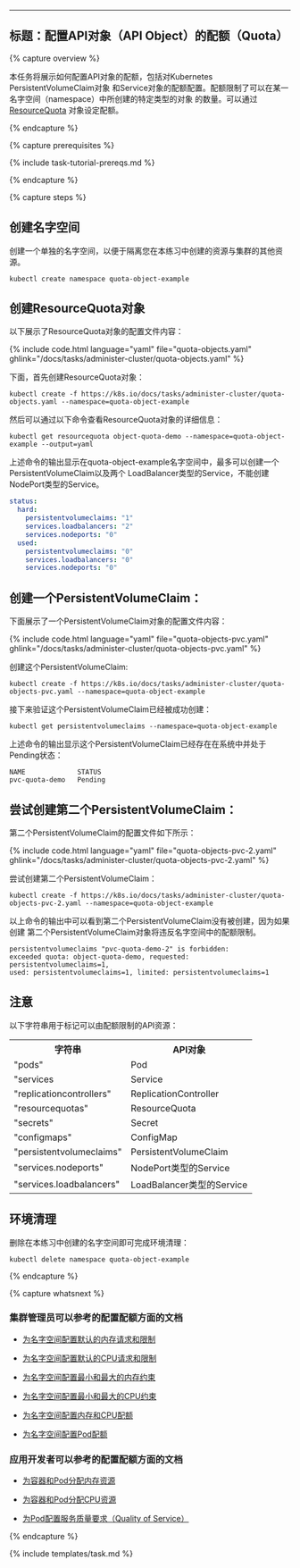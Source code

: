 <!-----
title: Configure Quotas for API Objects
----->
---
标题：配置API对象（API Object）的配额（Quota）
---


{% capture overview %}

<!--This page shows how to configure quotas for API objects, including
PersistentVolumeClaims and Services. A quota restricts the number of
objects, of a particular type, that can be created in a namespace.
You specify quotas in a
[ResourceQuota](/docs/api-reference/v1.7/#resourcequota-v1-core)
object.-->
本任务将展示如何配置API对象的配额，包括对Kubernetes PersistentVolumeClaim对象
和Service对象的配额配置。配额限制了可以在某一名字空间（namespace）中所创建的特定类型的对象
的数量。可以通过[ResourceQuota](/docs/api-reference/v1.7/#resourcequota-v1-core)
对象设定配额。

{% endcapture %}


{% capture prerequisites %}

{% include task-tutorial-prereqs.md %}

{% endcapture %}


{% capture steps %}

<!--## Create a namespace-->
## 创建名字空间

<!--Create a namespace so that the resources you create in this exercise are
isolated from the rest of your cluster.-->
创建一个单独的名字空间，以便于隔离您在本练习中创建的资源与集群的其他资源。

```shell
kubectl create namespace quota-object-example
```

<!--## Create a ResourceQuota-->
## 创建ResourceQuota对象

<!--Here is the configuration file for a ResourceQuota object:-->
以下展示了ResourceQuota对象的配置文件内容：

{% include code.html language="yaml" file="quota-objects.yaml" ghlink="/docs/tasks/administer-cluster/quota-objects.yaml" %}

<!--Create the ResourceQuota:-->
下面，首先创建ResourceQuota对象：

```shell
kubectl create -f https://k8s.io/docs/tasks/administer-cluster/quota-objects.yaml --namespace=quota-object-example
```

<!--View detailed information about the ResourceQuota:-->
然后可以通过以下命令查看ResourceQuota对象的详细信息：

```shell
kubectl get resourcequota object-quota-demo --namespace=quota-object-example --output=yaml
```

<!--The output shows that in the quota-object-example namespace, there can be at most
one PersistentVolumeClaim, at most two Services of type LoadBalancer, and no Services
of type NodePort. -->
上述命令的输出显示在quota-object-example名字空间中，最多可以创建一个PersistentVolumeClaim以及两个
LoadBalancer类型的Service，不能创建NodePort类型的Service。

```yaml
status:
  hard:
    persistentvolumeclaims: "1"
    services.loadbalancers: "2"
    services.nodeports: "0"
  used:
    persistentvolumeclaims: "0"
    services.loadbalancers: "0"
    services.nodeports: "0"
```

<!--## Create a PersistentVolumeClaim:-->
## 创建一个PersistentVolumeClaim：

<!--Here is the configuration file for a PersistentVolumeClaim object:-->
下面展示了一个PersistentVolumeClaim对象的配置文件内容：

{% include code.html language="yaml" file="quota-objects-pvc.yaml" ghlink="/docs/tasks/administer-cluster/quota-objects-pvc.yaml" %}

<!--Create the PersistentVolumeClaim:-->
创建这个PersistentVolumeClaim:

```shell
kubectl create -f https://k8s.io/docs/tasks/administer-cluster/quota-objects-pvc.yaml --namespace=quota-object-example
```

<!--Verify that the PersistentVolumeClaim was created:-->
接下来验证这个PersistentVolumeClaim已经被成功创建：

```shell
kubectl get persistentvolumeclaims --namespace=quota-object-example
```

<!--The output shows that the PersistentVolumeClaim exists and has status Pending:-->
上述命令的输出显示这个PersistentVolumeClaim已经存在在系统中并处于Pending状态：

```shell
NAME             STATUS
pvc-quota-demo   Pending
```

<!--## Attempt to create a second PersistentVolumeClaim:-->
## 尝试创建第二个PersistentVolumeClaim：

<!--Here is the configuration file for a second PersistentVolumeClaim:-->
第二个PersistentVolumeClaim的配置文件如下所示：

{% include code.html language="yaml" file="quota-objects-pvc-2.yaml" ghlink="/docs/tasks/administer-cluster/quota-objects-pvc-2.yaml" %}

<!--Attempt to create the second PersistentVolumeClaim:-->
尝试创建第二个PersistentVolumeClaim：

```shell
kubectl create -f https://k8s.io/docs/tasks/administer-cluster/quota-objects-pvc-2.yaml --namespace=quota-object-example
```

<!--The output shows that the second PersistentVolumeClaim was not created,
because it would have exceeded the quota for the namespace.-->
以上命令的输出中可以看到第二个PersistentVolumeClaim没有被创建，因为如果创建
第二个PersistentVolumeClaim对象将违反名字空间中的配额限制。

```
persistentvolumeclaims "pvc-quota-demo-2" is forbidden:
exceeded quota: object-quota-demo, requested: persistentvolumeclaims=1,
used: persistentvolumeclaims=1, limited: persistentvolumeclaims=1
```

<!--## Notes-->
## 注意

<!--These are the strings used to identify API resources that can be constrained
by quotas:-->
以下字符串用于标记可以由配额限制的API资源：

<!--<table>
<tr><th>String</th><th>API Object</th></tr>
<tr><td>"pods"</td><td>Pod</td></tr>
<tr><td>"services</td><td>Service</td></tr>
<tr><td>"replicationcontrollers"</td><td>ReplicationController</td></tr>
<tr><td>"resourcequotas"</td><td>ResourceQuota</td></tr>
<tr><td>"secrets"</td><td>Secret</td></tr>
<tr><td>"configmaps"</td><td>ConfigMap</td></tr>
<tr><td>"persistentvolumeclaims"</td><td>PersistentVolumeClaim</td></tr>
<tr><td>"services.nodeports"</td><td>Service of type NodePort</td></tr>
<tr><td>"services.loadbalancers"</td><td>Service of type LoadBalancer</td></tr>
</table>-->
<table>
<tr><th>字符串</th><th>API对象</th></tr>
<tr><td>"pods"</td><td>Pod</td></tr>
<tr><td>"services</td><td>Service</td></tr>
<tr><td>"replicationcontrollers"</td><td>ReplicationController</td></tr>
<tr><td>"resourcequotas"</td><td>ResourceQuota</td></tr>
<tr><td>"secrets"</td><td>Secret</td></tr>
<tr><td>"configmaps"</td><td>ConfigMap</td></tr>
<tr><td>"persistentvolumeclaims"</td><td>PersistentVolumeClaim</td></tr>
<tr><td>"services.nodeports"</td><td>NodePort类型的Service</td></tr>
<tr><td>"services.loadbalancers"</td><td>LoadBalancer类型的Service</td></tr>
</table>

<!--## Clean up-->
## 环境清理

<!--Delete your namespace:-->
删除在本练习中创建的名字空间即可完成环境清理：

```shell
kubectl delete namespace quota-object-example
```

{% endcapture %}

{% capture whatsnext %}

<!--### For cluster administrators-->
### 集群管理员可以参考的配置配额方面的文档

<!--* [Configure Default Memory Requests and Limits for a Namespace](/docs/tasks/administer-cluster/default-memory-request-limit/)-->
* [为名字空间配置默认的内存请求和限制](/docs/tasks/administer-cluster/default-memory-request-limit/)

<!--* [Configure Default CPU Requests and Limits for a Namespace](/docs/tasks/administer-cluster/default-cpu-request-limit/)-->
* [为名字空间配置默认的CPU请求和限制](/docs/tasks/administer-cluster/default-cpu-request-limit/)

<!--* [Configure Minimum and Maximum Memory Constraints for a Namespace](/docs/tasks/administer-cluster/memory-constraint-namespace/)-->
* [为名字空间配置最小和最大的内存约束](/docs/tasks/administer-cluster/memory-constraint-namespace/)

<!--* [Configure Minimum and Maximum CPU Constraints for a Namespace](/docs/tasks/administer-cluster/cpu-constraint-namespace/)-->
* [为名字空间配置最小和最大的CPU约束](/docs/tasks/administer-cluster/cpu-constraint-namespace/)

<!--* [Configure Memory and CPU Quotas for a Namespace](/docs/tasks/administer-cluster/quota-memory-cpu-namespace/)-->
* [为名字空间配置内存和CPU配额](/docs/tasks/administer-cluster/quota-memory-cpu-namespace/)

<!--* [Configure a Pod Quota for a Namespace](/docs/tasks/administer-cluster/quota-pod-namespace/)-->
* [为名字空间配置Pod配额](/docs/tasks/administer-cluster/quota-pod-namespace/)

<!--### For app developers-->
### 应用开发者可以参考的配置配额方面的文档

<!--* [Assign Memory Resources to Containers and Pods](/docs/tasks/configure-pod-container/assign-memory-resource/)-->
* [为容器和Pod分配内存资源](/docs/tasks/configure-pod-container/assign-memory-resource/)

<!--* [Assign CPU Resources to Containers and Pods](/docs/tasks/configure-pod-container/assign-cpu-resource/)-->
* [为容器和Pod分配CPU资源](/docs/tasks/configure-pod-container/assign-cpu-resource/)

<!--* [Configure Quality of Service for Pods](/docs/tasks/configure-pod-container/quality-service-pod/)-->
* [为Pod配置服务质量要求（Quality of Service）](/docs/tasks/configure-pod-container/quality-service-pod/)


{% endcapture %}


{% include templates/task.md %}


